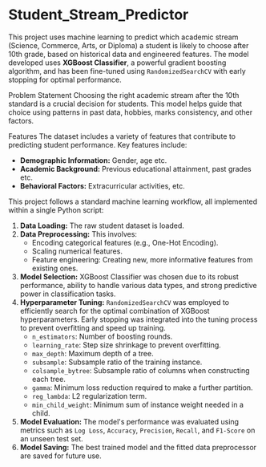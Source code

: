 # Student_Stream_Predictor
This project uses machine learning to predict which academic stream (Science, Commerce, Arts, or Diploma) a student is likely to choose after 10th grade, based on historical data and engineered features.
The model developed uses **XGBoost Classifier**, a powerful gradient boosting algorithm, and has been fine-tuned using `RandomizedSearchCV` with early stopping for optimal performance.

Problem Statement
Choosing the right academic stream after the 10th standard is a crucial decision for students. This model helps guide that choice using patterns in past data, hobbies, marks consistency, and other factors.

Features
The dataset includes a variety of features that contribute to predicting student performance. Key features include:

* **Demographic Information:** Gender, age etc.
* **Academic Background:** Previous educational attainment, past grades etc.
* **Behavioral Factors:** Extracurricular activities, etc.

This project follows a standard machine learning workflow, all implemented within a single Python script:
1.  **Data Loading:** The raw student dataset is loaded.
2.  **Data Preprocessing:** This involves:
    * Encoding categorical features (e.g., One-Hot Encoding).
    * Scaling numerical features.
    * Feature engineering: Creating new, more informative features from existing ones.
3.  **Model Selection:** XGBoost Classifier was chosen due to its robust performance, ability to handle various data types, and strong predictive power in classification tasks.
4.  **Hyperparameter Tuning:** `RandomizedSearchCV` was employed to efficiently search for the optimal combination of XGBoost hyperparameters. Early stopping was integrated into the tuning process to prevent overfitting and speed up training.
    * `n_estimators`: Number of boosting rounds.
    * `learning_rate`: Step size shrinkage to prevent overfitting.
    * `max_depth`: Maximum depth of a tree.
    * `subsample`: Subsample ratio of the training instance.
    * `colsample_bytree`: Subsample ratio of columns when constructing each tree.
    * `gamma`: Minimum loss reduction required to make a further partition.
    * `reg_lambda`: L2 regularization term.
    * `min_child_weight`: Minimum sum of instance weight needed in a child.
5.  **Model Evaluation:** The model's performance was evaluated using metrics such as `Log Loss`, `Accuracy`, `Precision`, `Recall`, and `F1-Score` on an unseen test set.
6.  **Model Saving:** The best trained model and the fitted data preprocessor are saved for future use.



